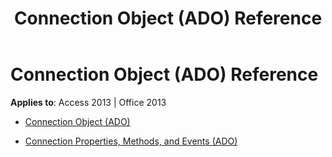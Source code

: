 ﻿---
title: Connection Object (ADO) Reference
TOCTitle: Connection Object (ADO)
ms:assetid: 817875e9-0970-4d26-8c35-6c6257279bd0
ms:mtpsurl: https://msdn.microsoft.com/library/JJ249556(v=office.15)
ms:contentKeyID: 48545950
ms.date: 09/18/2015
mtps_version: v=office.15
---

# Connection Object (ADO) Reference


**Applies to**: Access 2013 | Office 2013



  - [Connection Object (ADO)](connection-object-ado.md)

  - [Connection Properties, Methods, and Events (ADO)](connection-properties-methods-and-events-ado.md)

